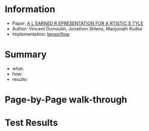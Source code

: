 # Information
* Paper: [A L EARNED R EPRESENTATION FOR A RTISTIC S TYLE](https://arxiv.org/pdf/1610.07629v3.pdf)
* Author: Vincent Dumoulin, Jonathon Shlens, Manjunath Kudlur
* Implementation: [tensorflow](https://github.com/tensorflow/magenta/tree/master/magenta/models/image_stylization)

# Summary
* what:
* how:
* results:

# Page-by-Page walk-through

# Test Results
